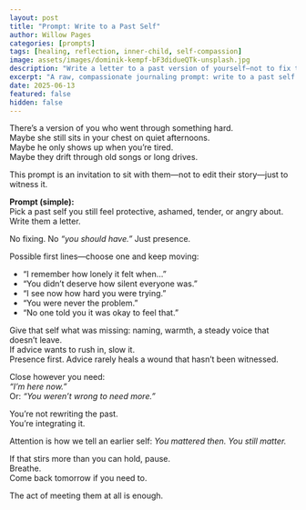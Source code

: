 ```yaml
---
layout: post
title: "Prompt: Write to a Past Self"
author: Willow Pages
categories: [prompts]
tags: [healing, reflection, inner-child, self-compassion]
image: assets/images/dominik-kempf-bF3didueQTk-unsplash.jpg
description: "Write a letter to a past version of yourself—not to fix them, but to witness them with the tenderness they deserved."
excerpt: "A raw, compassionate journaling prompt: write to a past self you still carry—offer presence instead of correction."
date: 2025-06-13
featured: false
hidden: false
---
```


There’s a version of you who went through something hard.  
Maybe she still sits in your chest on quiet afternoons.  
Maybe he only shows up when you’re tired.  
Maybe they drift through old songs or long drives.

This prompt is an invitation to sit with them—not to edit their story—just to witness it.

**Prompt (simple):**  
Pick a past self you still feel protective, ashamed, tender, or angry about.  
Write them a letter.  

No fixing. No *“you should have.”* Just presence.

Possible first lines—choose one and keep moving:

- “I remember how lonely it felt when…”  
- “You didn’t deserve how silent everyone was.”  
- “I see now how hard you were trying.”  
- “You were never the problem.”  
- “No one told you it was okay to feel that.”  

Give that self what was missing: naming, warmth, a steady voice that doesn’t leave.  
If advice wants to rush in, slow it.  
Presence first. Advice rarely heals a wound that hasn’t been witnessed.

Close however you need:  
*“I’m here now.”*  
Or: *“You weren’t wrong to need more.”*

You’re not rewriting the past.  
You’re integrating it.  

Attention is how we tell an earlier self: *You mattered then. You still matter.*

If that stirs more than you can hold, pause.  
Breathe.  
Come back tomorrow if you need to.  

The act of meeting them at all is enough.
